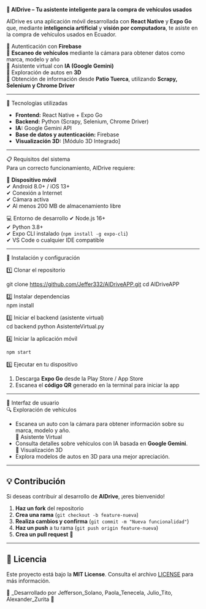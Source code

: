 **🚗 AIDrive – Tu asistente inteligente para la compra de vehículos usados**

AIDrive es una aplicación móvil desarrollada con **React Native** y **Expo Go** que, mediante **inteligencia artificial** y **visión por computadora**, te asiste en la compra de vehículos usados en Ecuador.  

🔹 Autenticación con **Firebase**  
🔹 **Escaneo de vehículos** mediante la cámara para obtener datos como marca, modelo y año  
🔹 Asistente virtual con **IA (Google Gemini)**  
🔹 Exploración de autos en **3D**  
🔹 Obtención de información desde **Patio Tuerca**, utilizando **Scrapy, Selenium y Chrome Driver**  

---

📌 Tecnologías utilizadas  
- **Frontend:** React Native + Expo Go  
- **Backend:** Python (Scrapy, Selenium, Chrome Driver)  
- **IA:** Google Gemini API  
- **Base de datos y autenticación:** Firebase  
- **Visualización 3D:** [Módulo 3D Integrado]  

---

📋 Requisitos del sistema  
Para un correcto funcionamiento, AIDrive requiere:  

📱 **Dispositivo móvil**  
✔ Android 8.0+ / iOS 13+  
✔ Conexión a Internet  
✔ Cámara activa  
✔ Al menos 200 MB de almacenamiento libre  

💻 Entorno de desarrollo 
✔ Node.js 16+  
✔ Python 3.8+  
✔ Expo CLI instalado (`npm install -g expo-cli`)  
✔ VS Code o cualquier IDE compatible  

---

🚀 Instalación y configuración  

 1️⃣ Clonar el repositorio  

git clone https://github.com/Jeffer332/AIDriveAPP.git
cd AIDriveAPP


 2️⃣ Instalar dependencias  
npm install


3️⃣ Iniciar el backend (asistente virtual)  
cd backend
python AsistenteVirtual.py


4️⃣ Iniciar la aplicación móvil  
```bash
npm start
```

 5️⃣ Ejecutar en tu dispositivo  
1. Descarga **Expo Go** desde la Play Store / App Store  
2. Escanea el **código QR** generado en la terminal para iniciar la app  

--------------------------------
🎨 Interfaz de usuario  
🔍 Exploración de vehículos  
- Escanea un auto con la cámara para obtener información sobre su marca, modelo y año.  
🧠 Asistente Virtual  
- Consulta detalles sobre vehículos con IA basada en **Google Gemini**.  
 🚗 Visualización 3D  
- Explora modelos de autos en 3D para una mejor apreciación.  

---

## 💡 Contribución  
Si deseas contribuir al desarrollo de **AIDrive**, ¡eres bienvenido!  
1. **Haz un fork** del repositorio  
2. **Crea una rama** (`git checkout -b feature-nueva`)  
3. **Realiza cambios y confirma** (`git commit -m "Nueva funcionalidad"`)  
4. **Haz un push** a tu rama (`git push origin feature-nueva`)  
5. **Crea un pull request** 🎉  

---

## 📄 Licencia  
Este proyecto está bajo la **MIT License**. Consulta el archivo [LICENSE](LICENSE) para más información.  

📌 _Desarrollado por Jefferson_Solano, Paola_Tenecela, Julio_Tito, Alexander_Zurita 🚀  

